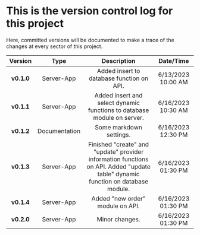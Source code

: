 # This is the **version control log** for this project
Here, committed versions will be documented to make a trace of the changes at every sector of this project.


|   Version    |     Type            |  Description                                                                                                                                 | Date/Time              |
| :---:        |    :----:           |     :---:                                                                                                                                    |:---:                   |
| **v0.1.0**   | Server-App          | Added insert to database function on API.                                                                                                    | 6/13/2023 10:00 AM     |
| **v0.1.1**   | Server-App          | Added insert and select dynamic functions to database module on server.                                                                      | 6/16/2023 10:30 AM     |
| **v0.1.2**   | Documentation       | Some markdown settings.                                                                                                                      | 6/16/2023 12:30 PM     |
| **v0.1.3**   | Server-App          | Finished "create" and "update" provider information functions on API.  Added "update table" dynamic function on database module.             | 6/16/2023 01:30 PM     |
| **v0.1.4**   | Server-App          | Added "new order" module on API.                                                                                                             | 6/16/2023 01:30 PM     |
| **v0.2.0**   | Server-App          | Minor changes.                                                                                                                               | 6/16/2023 01:30 PM     |